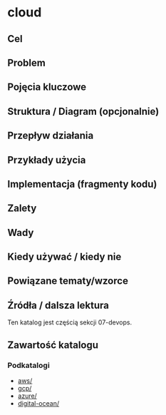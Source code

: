 # cloud

## Cel

## Problem

## Pojęcia kluczowe

## Struktura / Diagram (opcjonalnie)

## Przepływ działania

## Przykłady użycia

## Implementacja (fragmenty kodu)

## Zalety

## Wady

## Kiedy używać / kiedy nie

## Powiązane tematy/wzorce

## Źródła / dalsza lektura


Ten katalog jest częścią sekcji 07-devops.

## Zawartość katalogu

### Podkatalogi

- [aws/](aws/)
- [gcp/](gcp/)
- [azure/](azure/)
- [digital-ocean/](digital-ocean/)

